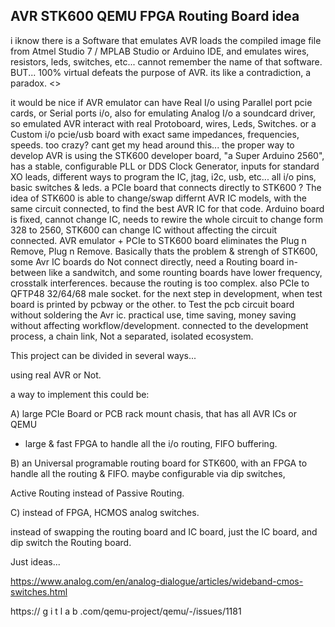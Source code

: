 ## AVR STK600 QEMU FPGA Routing Board idea

i iknow there is a Software that emulates AVR 
loads the compiled image file from Atmel Studio 7 / MPLAB Studio or Arduino IDE,
and emulates wires, resistors, leds, switches, etc...
cannot remember the name of that software.
BUT...
100% virtual defeats the purpose of AVR.
its like a contradiction, a paradox. <>

it would be nice if AVR emulator can have Real I/o
using Parallel port pcie cards,
or Serial ports i/o,
also for emulating Analog I/o a soundcard driver,
so emulated AVR interact with real Protoboard, wires, Leds, Switches.
or a Custom i/o pcie/usb board with exact same impedances, frequencies, speeds.
too crazy?
cant get my head around this...
the proper way to develop AVR is using the STK600 developer board, "a Super Arduino 2560",
has a stable, configurable PLL or DDS Clock Generator,
inputs for standard XO leads, different ways to program the IC, jtag, i2c, usb, etc...
all i/o pins,
basic switches & leds.
a PCIe board that connects directly to STK600 ?
The idea of STK600 is able to change/swap differnt AVR IC models,
with the same circuit connected, to find the best AVR IC for that code.
Arduino board is fixed, cannot change IC, needs to rewire the whole circuit to change form 328 to 2560,
STK600 can change IC without affecting the circuit connected.
AVR emulator + PCIe to STK600 board eliminates the Plug n Remove, Plug n Remove.
Basically thats the problem & strengh of STK600,
some Avr IC boards do Not connect directly, need a Routing board in-between like a sandwitch, and some rounting boards have lower frequency, crosstalk interferences.
because the routing is too complex.
also PCIe to QFTP48 32/64/68 male socket.
for the next step in development,
when test board is printed by pcbway or the other.
to Test the pcb circuit board without soldering the Avr ic.
practical use, time saving, money saving without affecting workflow/development.
connected to the development process, a chain link, Not a separated, isolated ecosystem.


This project can be divided in several ways...

using real AVR or Not.

a way to implement this could be:

A) large PCIe Board or PCB rack mount chasis,
that has all AVR ICs or QEMU
+ large & fast FPGA to handle all the i/o routing, FIFO buffering.

B) an Universal programable routing board for STK600,
with an FPGA to handle all the routing & FIFO.
maybe configurable via dip switches, 

Active Routing instead of Passive Routing.

C) instead of FPGA, HCMOS analog switches.

instead of swapping the routing board and IC board, just the IC board, 
and dip switch the Routing board.

Just ideas... 

https://www.analog.com/en/analog-dialogue/articles/wideband-cmos-switches.html

https://
g i t l a b
.com/qemu-project/qemu/-/issues/1181
